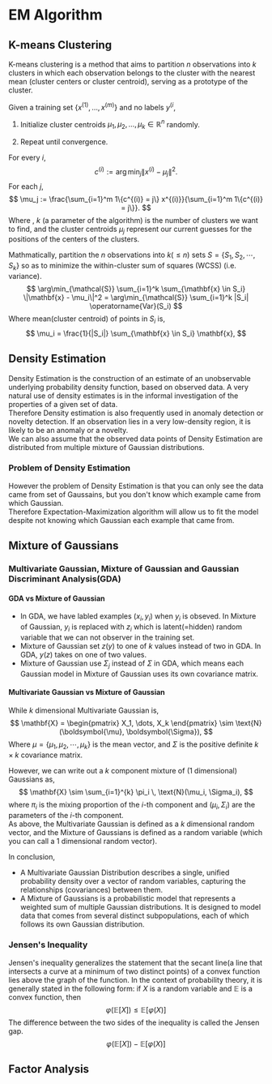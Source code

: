 # EM Algorithm
## K-means Clustering
K-means clustering is a method that aims to partition $n$ observations into $k$ clusters in which each observation belongs to the cluster with the nearest mean (cluster centers or cluster centroid), serving as a prototype of the cluster.

Given a training set $\{ x^{(1)}, \ldots, x^{(m)} \}$ and no labels $y^{(i}$, 

1. Initialize cluster centroids $\mu_1, \mu_2, \ldots, \mu_k \in \mathbb{R}^n$ randomly.

2. Repeat until convergence.  

For every $i$,
$$
c^{(i)} := \arg\min_j \|x^{(i)} - \mu_j\|^2.
$$
For each $j$,
$$
\mu_j := \frac{\sum_{i=1}^m 1\{c^{(i)} = j\} x^{(i)}}{\sum_{i=1}^m 1\{c^{(i)} = j\}}.
$$
Where , $k$ (a parameter of the algorithm) is the number of clusters we want to find, and the cluster centroids $\mu_j$ represent our current guesses for the positions of the centers of the clusters.

Mathmatically, partition the $n$ observations into $k (≤ n)$ sets $S = \{S_1, S_2, \cdots, S_k\}$ so as to minimize the within-cluster sum of squares (WCSS) (i.e. variance). 
$$
\arg\min_{\mathcal{S}} \sum_{i=1}^k \sum_{\mathbf{x} \in S_i} \|\mathbf{x} - \mu_i\|^2 = \arg\min_{\mathcal{S}} \sum_{i=1}^k |S_i| \operatorname{Var}(S_i)
$$
Where mean(cluster centroid) of points in $S_i$ is, 
$$
\mu_i = \frac{1}{|S_i|} \sum_{\mathbf{x} \in S_i} \mathbf{x},
$$

## Density Estimation
Density Estimation is the construction of an estimate of an unobservable underlying probability density function, based on observed data. A very natural use of density estimates is in the informal investigation of the properties of a given set of data.  
Therefore Density estimation is also frequently used in anomaly detection or novelty detection. If an observation lies in a very low-density region, it is likely to be an anomaly or a novelty.  
We can also assume that the observed data points of Density Estimation are distributed from multiple mixture of Gaussian distributions.

### Problem of Density Estimation
However the problem of Density Estimation is that you can only see the data came from set of Gaussains, but you don't know which example came from which Gaussian.  
Therefore Expectation-Maximization algorithm will allow us to fit the model despite not knowing which Gaussian each example that came from.

## Mixture of Gaussians

### Multivariate Gaussian, Mixture of Gaussian and Gaussian Discriminant Analysis(GDA)
#### GDA vs Mixture of Gaussian
 - In GDA, we have labled examples $(x_i, y_i)$ when $y_i$ is obseved. In Mixture of Gaussian, $y_i$ is replaced with $z_i$ which is latent(=hidden) random variable that we can not observer in the training set.
 - Mixture of Gaussian set $z(y)$ to one of $k$ values instead of two in GDA. In GDA, $y(z)$ takes on one of two values. 
 - Mixture of Gaussian use $\Sigma_{j}$ instead of $\Sigma$ in GDA, which means each Gaussian model in Mixture of Gaussian uses its own covariance matrix.

#### Multivariate Gaussian vs Mixture of Gaussian
While $k$ dimensional Multivariate Gaussian is, 
$$
\mathbf{X} = \begin{pmatrix} X_1, \dots, X_k \end{pmatrix} \sim \text{N}(\boldsymbol{\mu}, \boldsymbol{\Sigma}),
$$
Where $\mu = \{\mu_1, \mu_2, \cdots, \mu_k \}$ is the mean vector, and $\Sigma$ is the positive definite $k \times k$ covariance matrix.

However, we can write out a $k$ component mixture of (1 dimensional) Gaussians as, 
$$
\mathbf{X} \sim \sum_{i=1}^{k} \pi_i \, \text{N}(\mu_i, \Sigma_i),
$$
where $\pi_i$ is the mixing proportion of the $i$-th component and $(\mu_i, \Sigma_i)$ are the parameters of the $i$-th component.  
As above, the Multivariate Gaussian is defined as a $k$ dimensional random vector, and the Mixture of Gaussians is defined as a random variable (which you can call a $1$ dimensional random vector).  

In conclusion, 
 - A Multivariate Gaussian Distribution describes a single, unified probability density over a vector of random variables, capturing the relationships (covariances) between them.  
 - A Mixture of Gaussians is a probabilistic model that represents a weighted sum of multiple Gaussian distributions. It is designed to model data that comes from several distinct subpopulations, each of which follows its own Gaussian distribution.


### Jensen's Inequality
Jensen's inequality generalizes the statement that the secant line(a line that intersects a curve at a minimum of two distinct points) of a convex function lies above the graph of the function. In the context of probability theory, it is generally stated in the following form: if $X$ is a random variable and $\mathbb{E}$ is a convex function, then
$$
\varphi(\mathbb{E}[X]) \leq \mathbb{E}[\varphi(X)]
$$
The difference between the two sides of the inequality is called the Jensen gap.
$$
\varphi(\mathbb{E}[X]) - \mathbb{E}[\varphi(X)]
$$

## Factor Analysis